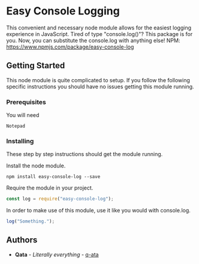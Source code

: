 # Easy Console Logging

This convenient and necessary node module allows for the easiest logging experience in JavaScript. Tired of type "console.log()"? This package is for you. Now, you can substitute the console.log with anything else!
NPM: https://www.npmjs.com/package/easy-console-log

## Getting Started

This node module is quite complicated to setup. If you follow the following specific instructions you should have no issues getting this module running.

### Prerequisites

You will need

```
Notepad
```

### Installing

These step by step instructions should get the module running.

Install the node module.

```
npm install easy-console-log --save
```

Require the module in your project.

```js
const log = require("easy-console-log");
```

In order to make use of this module, use it like you would with console.log.

```js
log("Something.");
```

## Authors

* **Qata** - *Literally everything* - [q-ata](https://github.com/q-ata)
